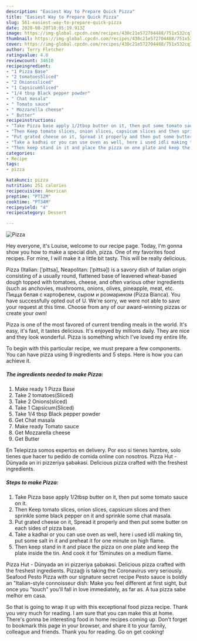 ```yaml
---
description: "Easiest Way to Prepare Quick Pizza"
title: "Easiest Way to Prepare Quick Pizza"
slug: 561-easiest-way-to-prepare-quick-pizza
date: 2020-08-20T10:05:19.913Z
image: https://img-global.cpcdn.com/recipes/430c21e572704488/751x532cq70/pizza-recipe-main-photo.jpg
thumbnail: https://img-global.cpcdn.com/recipes/430c21e572704488/751x532cq70/pizza-recipe-main-photo.jpg
cover: https://img-global.cpcdn.com/recipes/430c21e572704488/751x532cq70/pizza-recipe-main-photo.jpg
author: Terry Fletcher
ratingvalue: 4.8
reviewcount: 34610
recipeingredient:
- "1 Pizza Base"
- "2 tomatoesSliced"
- "2 Onionssliced"
- "1 CapsicumSliced"
- "1/4 tbsp Black pepper powder"
- " Chat masala"
- " Tomato sauce"
- " Mozzarella cheese"
- " Butter"
recipeinstructions:
- "Take Pizza base apply 1/2tbsp butter on it, then put some tomato sauce on it."
- "Then Keep tomato slices, onion slices, capsicum slices and then sprinkle some black pepper on it and sprinkle some chat masala."
- "Put grated cheese on it, Spread it properly and then put some butter on each sides of pizza base."
- "Take a kadhai or you can use oven as well, here i used idli making tin, put some salt in it and preheat it for one minute on high flame."
- "Then keep stand in it and place the pizza on one plate and keep the plate inside the tin. And cook it for 15minutes on a medium flame."
categories:
- Recipe
tags:
- pizza

katakunci: pizza 
nutrition: 251 calories
recipecuisine: American
preptime: "PT12M"
cooktime: "PT34M"
recipeyield: "4"
recipecategory: Dessert

---
```



![Pizza](https://img-global.cpcdn.com/recipes/430c21e572704488/751x532cq70/pizza-recipe-main-photo.jpg)

Hey everyone, it's Louise, welcome to our recipe page. Today, I'm gonna show you how to make a special dish, pizza. One of my favorites food recipes. For mine, I will make it a little bit tasty. This will be really delicious.

Pizza (Italian: [ˈpittsa], Neapolitan: [ˈpittsə]) is a savory dish of Italian origin consisting of a usually round, flattened base of leavened wheat-based dough topped with tomatoes, cheese, and often various other ingredients (such as anchovies, mushrooms, onions, olives, pineapple, meat, etc. Пицца белая с картофелем, сыром и розмарином (Pizza Bianca). You have successfully opted out of U. We&#39;re sorry, we were not able to save your request at this time. Choose from any of our award-winning pizzas or create your own!

Pizza is one of the most favored of current trending meals in the world. It's easy, it's fast, it tastes delicious. It's enjoyed by millions daily. They are nice and they look wonderful. Pizza is something which I've loved my entire life.


To begin with this particular recipe, we must prepare a few components. You can have pizza using 9 ingredients and 5 steps. Here is how you can achieve it.

<!--inarticleads1-->

##### The ingredients needed to make Pizza:

1. Make ready 1 Pizza Base
1. Take 2 tomatoes(Sliced)
1. Take 2 Onions(sliced)
1. Take 1 Capsicum(Sliced)
1. Take 1/4 tbsp Black pepper powder
1. Get  Chat masala
1. Make ready  Tomato sauce
1. Get  Mozzarella cheese
1. Get  Butter


En Telepizza somos expertos en delivery. Por eso si tienes hambre, solo tienes que hacer tu pedido de comida online con nosotros. Pizza Hut - Dünyada ən iri pizzeriya şəbəkəsi. Delicious pizza crafted with the freshest ingredients. 

<!--inarticleads2-->

##### Steps to make Pizza:

1. Take Pizza base apply 1/2tbsp butter on it, then put some tomato sauce on it.
1. Then Keep tomato slices, onion slices, capsicum slices and then sprinkle some black pepper on it and sprinkle some chat masala.
1. Put grated cheese on it, Spread it properly and then put some butter on each sides of pizza base.
1. Take a kadhai or you can use oven as well, here i used idli making tin, put some salt in it and preheat it for one minute on high flame.
1. Then keep stand in it and place the pizza on one plate and keep the plate inside the tin. And cook it for 15minutes on a medium flame.


Pizza Hut - Dünyada ən iri pizzeriya şəbəkəsi. Delicious pizza crafted with the freshest ingredients. Pizza@ is taking the Coronavirus very seriously. Seafood Pesto Pizza with our signature secret recipe Pesto sauce is boldly an &#34;Italian-style connoisseur dish: Make you feel different at first sight, but once you &#34;touch&#34; you&#39;ll fall in love immediately, as far as. A tua pizza sabe melhor em casa. 

So that is going to wrap it up with this exceptional food pizza recipe. Thank you very much for reading. I am sure that you can make this at home. There's gonna be interesting food in home recipes coming up. Don't forget to bookmark this page in your browser, and share it to your family, colleague and friends. Thank you for reading. Go on get cooking!
